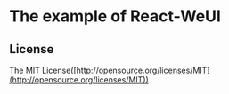 # The example of React-WeUI
## License

The MIT License([http://opensource.org/licenses/MIT](http://opensource.org/licenses/MIT))


